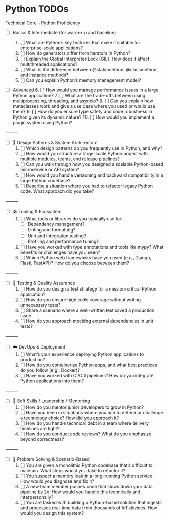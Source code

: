 # Python TODOs

Technical Core – Python Proficiency

- [ ] Basics & Intermediate (for warm-up and baseline)
    1. [ ] What are Python’s key features that make it suitable for enterprise-scale applications?
    2. [ ] How do generators differ from iterators in Python?
    3. [ ] Explain the Global Interpreter Lock (GIL). How does it affect multithreaded applications?
    4. [ ] What is the difference between @staticmethod, @classmethod, and instance methods?
    5. [ ] Can you explain Python’s memory management model?

- [ ] Advanced
    6. [ ] How would you manage performance issues in a large Python application?
    7. [ ] What are the trade-offs between using multiprocessing, threading, and asyncio?
    8. [ ] Can you explain how metaclasses work and give a use case where you used or would use them?
    9. [ ] How do you ensure type safety and code robustness in Python given its dynamic nature?
    10. [ ] How would you implement a plugin system using Python?

⸻

- [ ] 🧱 Design Patterns & System Architecture
    1. [ ] Which design patterns do you frequently use in Python, and why?
    2. [ ] How would you structure a large-scale Python project with multiple modules, teams, and release pipelines?
    3. [ ] Can you walk through how you designed a scalable Python-based microservice or API system?
    4. [ ] How would you handle versioning and backward compatibility in a large Python codebase?
    5. [ ] Describe a situation where you had to refactor legacy Python code. What approach did you take?

⸻

- [ ] 🛠 Tooling & Ecosystem
    1. [ ] What tools or libraries do you typically use for:
        - [ ] Dependency management?
        - [ ] Linting and formatting?
        - [ ] Unit and integration testing?
        - [ ] Profiling and performance tuning?
    2. [ ] Have you worked with type annotations and tools like mypy? What benefits or challenges have you seen?
    3. [ ] Which Python web frameworks have you used (e.g., Django, Flask, FastAPI)? How do you choose between them?

⸻

- [ ] 🧪 Testing & Quality Assurance
    1. [ ] How do you design a test strategy for a mission-critical Python application?
    2. [ ] How do you ensure high code coverage without writing unnecessary tests?
    3. [ ] Share a scenario where a well-written test saved a production issue.
    4. [ ] How do you approach mocking external dependencies in unit tests?

⸻

- [ ] ☁️ DevOps & Deployment
    1. [ ] What’s your experience deploying Python applications to production?
    2. [ ] How do you containerize Python apps, and what best practices do you follow (e.g., Docker)?
    3. [ ] Have you worked with CI/CD pipelines? How do you integrate Python applications into them?

⸻

- [ ] 💬 Soft Skills / Leadership / Mentoring
    1. [ ] How do you mentor junior developers to grow in Python?
    2. [ ] Have you been in situations where you had to defend or challenge a technology choice? How did you approach it?
    3. [ ] How do you handle technical debt in a team where delivery timelines are tight?
    4. [ ] How do you conduct code reviews? What do you emphasize beyond correctness?

⸻

- [ ] 🧠 Problem Solving & Scenario-Based
    1. [ ] You are given a monolithic Python codebase that’s difficult to maintain. What steps would you take to refactor it?
    2. [ ] You suspect a memory leak in a long-running Python service. How would you diagnose and fix it?
    3. [ ] A new team member pushes code that slows down your data pipeline by 2x. How would you handle this technically and interpersonally?
    4. [ ] You are tasked with building a Python-based solution that ingests and processes real-time data from thousands of IoT devices. How would you design this system?

